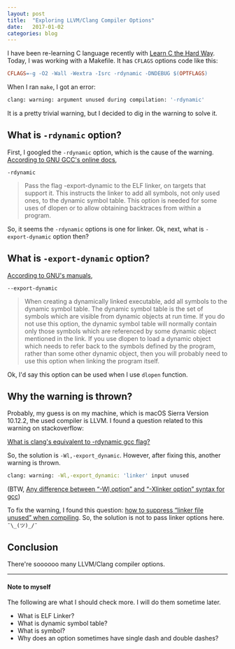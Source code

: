 ```yaml
---
layout: post
title:  "Exploring LLVM/Clang Compiler Options"
date:   2017-01-02
categories: blog
---
```


I have been re-learning C language recently with [Learn C the Hard Way](https://learncodethehardway.org/c/).
Today, I was working with a Makefile. It has `CFLAGS` options code like this:

```Makefile
CFLAGS=-g -O2 -Wall -Wextra -Isrc -rdynamic -DNDEBUG $(OPTFLAGS)
```

When I ran `make`, I got an error:

```sh
clang: warning: argument unused during compilation: '-rdynamic'
```

It is a pretty trivial warning, but I decided to dig in the warning to solve it.

## What is `-rdynamic` option?

First, I googled the `-rdynamic` option, which is the cause of the warning.
[According to GNU GCC's online docs](https://gcc.gnu.org/onlinedocs/gcc/Link-Options.html),

`-rdynamic`

> Pass the flag -export-dynamic to the ELF linker, on targets that support it. This instructs the linker to add all symbols, not only used ones, to the dynamic symbol table. This option is needed for some uses of dlopen or to allow obtaining backtraces from within a program.

So, it seems the `-rdynamic` options is one for linker. Ok, next, what is `-export-dynamic` option then?

## What is `-export-dynamic` option?
[According to GNU's manuals](ftp://ftp.gnu.org/old-gnu/Manuals/ld-2.9.1/html_node/ld_3.html),

`--export-dynamic`

> When creating a dynamically linked executable, add all symbols to the dynamic symbol table. The dynamic symbol table is the set of symbols which are visible from dynamic objects at run time. If you do not use this option, the dynamic symbol table will normally contain only those symbols which are referenced by some dynamic object mentioned in the link. If you use dlopen to load a dynamic object which needs to refer back to the symbols defined by the program, rather than some other dynamic object, then you will probably need to use this option when linking the program itself.

Ok, I'd say this option can be used when I use `dlopen` function.

## Why the warning is thrown?

Probably, my guess is on my machine, which is macOS Sierra Version 10.12.2, the used compiler is LLVM. I found a question related to this warning on stackoverflow:

[What is clang's equivalent to -rdynamic gcc flag?](http://stackoverflow.com/questions/21279036/what-is-clangs-equivalent-to-rdynamic-gcc-flag)

So, the solution is `-Wl,-export_dynamic`. However, after fixing this, another warning is thrown.

```sh
clang: warning: -Wl,-export_dynamic: 'linker' input unused
```

(BTW, [Any difference between “-Wl,option” and “-Xlinker option” syntax for gcc](http://stackoverflow.com/questions/7221141/any-difference-between-wl-option-and-xlinker-option-syntax-for-gcc))

To fix the warning, I found this question: [how to suppress “linker file unused” when compiling](http://stackoverflow.com/questions/9728564/how-to-suppress-linker-file-unused-when-compiling). So, the solution is not to pass linker options here. `¯\_(ツ)_/¯`


## Conclusion

There're soooooo many LLVM/Clang compiler options.

---

#### Note to myself

The following are what I should check more. I will do them sometime later.

- What is ELF Linker?
- What is dynamic symbol table?
- What is symbol?
- Why does an option sometimes have single dash and double dashes?
